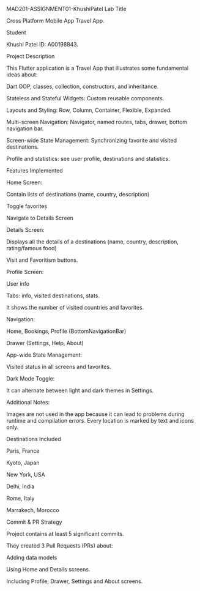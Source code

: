 MAD201-ASSIGNMENT01-KhushiPatel
Lab Title

Cross Platform Mobile App Travel App.

Student

Khushi Patel ID: A00198843.

Project Description

This Flutter application is a Travel App that illustrates some fundamental ideas about:

Dart OOP, classes, collection, constructors, and inheritance.

Stateless and Stateful Widgets: Custom reusable components.

Layouts and Styling: Row, Column, Container, Flexible, Expanded.

Multi-screen Navigation: Navigator, named routes, tabs, drawer, bottom navigation bar.

Screen-wide State Management: Synchronizing favorite and visited destinations.

Profile and statistics: see user profile, destinations and statistics.

Features Implemented

Home Screen:

Contain lists of destinations (name, country, description)

Toggle favorites

Navigate to Details Screen

Details Screen:

Displays all the details of a destinations (name, country, description, rating/famous food)

Visit and Favoritism buttons.

Profile Screen:

User info

Tabs: info, visited destinations, stats.

It shows the number of visited countries and favorites.

Navigation:

Home, Bookings, Profile (BottomNavigationBar)

Drawer (Settings, Help, About)

App-wide State Management:

Visited status in all screens and favorites.

Dark Mode Toggle:

It can alternate between light and dark themes in Settings.

Additional Notes:

Images are not used in the app because it can lead to problems during runtime and compilation errors. Every location is marked by text and icons only.

Destinations Included

Paris, France

Kyoto, Japan

New York, USA

Delhi, India

Rome, Italy

Marrakech, Morocco

Commit & PR Strategy

Project contains at least 5 significant commits.

They created 3 Pull Requests (PRs) about:

Adding data models

Using Home and Details screens.

Including Profile, Drawer, Settings and About screens.